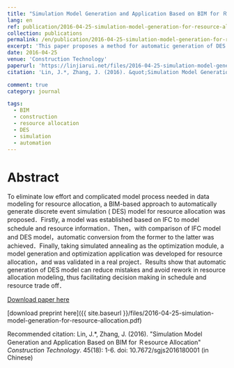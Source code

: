 ```yaml
---
title: "Simulation Model Generation and Application Based on BIM for Ｒesource Allocation"
lang: en
ref: publication/2016-04-25-simulation-model-generation-for-resource-allocation
collection: publications
permalink: /en/publication/2016-04-25-simulation-model-generation-for-resource-allocation
excerpt: 'This paper proposes a method for automatic generation of DES model for resource allocation based on BIM'
date: 2016-04-25
venue: 'Construction Technology'
paperurl: 'https://linjiarui.net/files/2016-04-25-simulation-model-generation-for-resource-allocation.pdf'
citation: 'Lin, J.*, Zhang, J. (2016). &quot;Simulation Model Generation and Application Based on BIM for Ｒesource Allocation&quot; <i>Construction Technology</i>. 45(18): 1-6. doi: 10.7672/sgjs2016180001 (in Chinese)'

comment: true
category: journal

tags: 
  - BIM
  - construction
  - resource allocation
  - DES
  - simulation
  - automation
---
```



Abstract
====

To eliminate low effort and complicated model process needed in data modeling for resource allocation, a BIM-based approach to automatically generate discrete event simulation ( DES) model for resource allocation was proposed．Firstly, a model was established based on IFC to model schedule and resource information．Then，with comparison of IFC model and DES model，automatic conversion from the former to the latter was achieved．Finally, taking simulated annealing as the optimization module, a model generation and optimization application was developed for resource allocation，and was validated in a real project．Results show that automatic generation of DES model can reduce mistakes and avoid rework in resource allocation modeling, thus facilitating decision making in schedule and resource trade off．

[Download paper here](http://kns.cnki.net/KCMS/detail/detail.aspx?dbcode=CJFQ&dbname=CJFDLAST2016&filename=SGJS201618001&v=MDgyMzFOcDQ5RlpZUjhlWDFMdXhZUzdEaDFUM3FUcldNMUZyQ1VSTE9mYitWdUZ5amtWNzdLTmlyQmZiRzRIOWY=)

[download preprint here]({{ site.baseurl }}/files/2016-04-25-simulation-model-generation-for-resource-allocation.pdf)

Recommended citation: Lin, J.*, Zhang, J. (2016). &quot;Simulation Model Generation and Application Based on BIM for Ｒesource Allocation&quot; <i>Construction Technology</i>. 45(18): 1-6. doi: 10.7672/sgjs2016180001 (in Chinese)